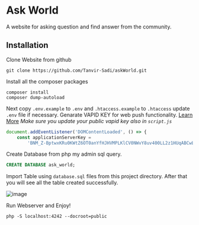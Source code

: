 # Ask World
A website for asking question and find answer from the community.

## Installation
Clone Website from github
```
git clone https://github.com/Tanvir-Sadi/askWorld.git
```
Install all the composer packages
```
composer install
composer dump-autoload
```
Next copy `.env.example` to `.env` and `.htaccess.example` to `.htaccess` update `.env` file if necessary. Genarate VAPID KEY for web push functionality. [Learn More](https://www.stephane-quantin.com/en/tools/generators/vapid-keys)
*Make sure you update your public vapid key also in `script.js`*
```js
document.addEventListener('DOMContentLoaded', () => {
    const applicationServerKey =
        'BNM_Z-BptwxKRu0KWtZ6OT0anYfHJHVMPLKlCV0NWvY8uv400LL2z1HUqABCwL0lfL17E75zL4LFFhGomTKlank';
```
Create Database from php my admin sql query.
```sql
CREATE DATABASE ask_world;
```
Import Table using `database.sql` files from this project directory. After that you will see all the table created successfully.

![image](https://user-images.githubusercontent.com/48437977/207918534-7f095da8-0d04-4e8f-8aa7-67c89c56b3e9.png)

Run Webserver and Enjoy!

```
php -S localhost:4242 --docroot=public
```

